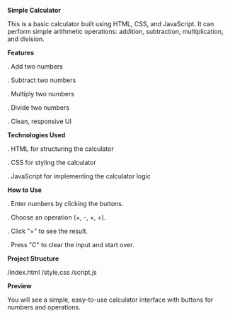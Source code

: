 **Simple Calculator**

This is a basic calculator built using HTML, CSS, and JavaScript.
It can perform simple arithmetic operations: addition, subtraction, multiplication, and division.

**Features**

. Add two numbers

. Subtract two numbers

. Multiply two numbers

. Divide two numbers

. Clean, responsive UI

**Technologies Used**

. HTML for structuring the calculator

. CSS for styling the calculator

. JavaScript for implementing the calculator logic

**How to Use**

. Enter numbers by clicking the buttons.

. Choose an operation (+, -, ×, ÷).

. Click "=" to see the result.

. Press "C" to clear the input and start over.

**Project Structure**

/index.html
/style.css
/script.js

**Preview**

You will see a simple, easy-to-use calculator interface with buttons for numbers and operations.
